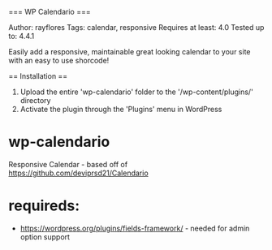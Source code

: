 === WP Calendario ===

Author: rayflores
Tags: calendar, responsive
Requires at least: 4.0
Tested up to: 4.4.1

Easily add a responsive, maintainable great looking calendar to your site with an easy to use shorcode!

== Installation ==

1. Upload the entire 'wp-calendario' folder to the '/wp-content/plugins/' directory
2. Activate the plugin through the 'Plugins' menu in WordPress

# wp-calendario
Responsive Calendar - based off of https://github.com/deviprsd21/Calendario 

# requireds:
- https://wordpress.org/plugins/fields-framework/ - needed for admin option support
